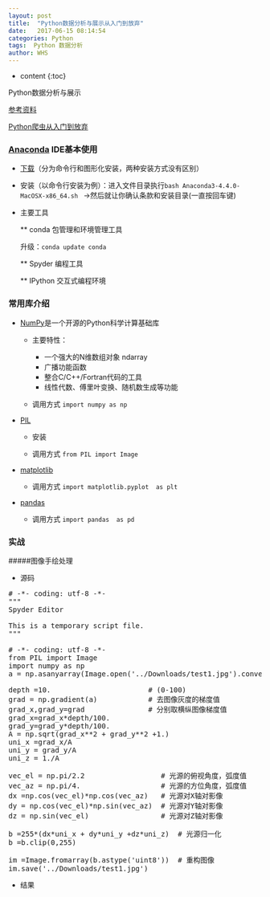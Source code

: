 ```yaml
---
layout: post
title:  "Python数据分析与展示从入门到放弃"
date:   2017-06-15 08:14:54
categories: Python
tags:  Python 数据分析
author: WHS
---
```


* content
{:toc}

Python数据分析与展示

[参考资料](https://pan.baidu.com/s/1hsrDKXI)

[Python爬虫从入门到放弃](http://wuhongsheng.top/2017/06/15/Python%E7%88%AC%E8%99%AB%E4%BB%8E%E5%85%A5%E9%97%A8%E5%88%B0%E6%94%BE%E5%BC%83/)





### [Anaconda](https://www.continuum.io) IDE基本使用

* [下载](https://www.continuum.io/downloads)（分为命令行和图形化安装，两种安装方式没有区别）

* 安装（以命令行安装为例）：进入文件目录执行``bash Anaconda3-4.4.0-MacOSX-x86_64.sh `` ->然后就让你确认条款和安装目录(一直按回车键)

* 主要工具

  ** conda 包管理和环境管理工具

  升级：``conda update conda``

  ** Spyder 编程工具

  ** IPython 交互式编程环境





### 常用库介绍

* [NumPy](http://www.python-requests.org)是一个开源的Python科学计算基础库

  * 主要特性：

    * 一个强大的N维数组对象 ndarray
    * 广播功能函数
    * 整合C/C++/Fortran代码的工具
    * 线性代数、傅里叶变换、随机数生成等功能

  * 调用方式  ```import numpy as np```

* [PIL]()

  * 安装

  * 调用方式 ```from PIL import Image```


* [matplotlib](http://matplotlib.org/)

  * 调用方式 ```import matplotlib.pyplot  as plt```

* [pandas](http://pandas.pydata.org/)

  * 调用方式 ```import pandas  as pd```




### 实战


#####图像手绘处理

* 源码

<pre class="prettyprint lang-py">
# -*- coding: utf-8 -*-
"""
Spyder Editor

This is a temporary script file.
"""

# -*- coding: utf-8 -*-
from PIL import Image
import numpy as np
a = np.asanyarray(Image.open('../Downloads/test1.jpg').convert('L')).astype('float')

depth =10.                       # (0-100)                         
grad = np.gradient(a)            # 去图像灰度的梯度值
grad_x,grad_y=grad               # 分别取横纵图像梯度值
grad_x=grad_x*depth/100.
grad_y=grad_y*depth/100.
A = np.sqrt(grad_x**2 + grad_y**2 +1.)
uni_x =grad_x/A
uni_y = grad_y/A
uni_z = 1./A

vec_el = np.pi/2.2                  # 光源的俯视角度，弧度值
vec_az = np.pi/4.                   # 光源的方位角度，弧度值
dx =np.cos(vec_el)*np.cos(vec_az)   # 光源对X轴对影像
dy = np.cos(vec_el)*np.sin(vec_az)  # 光源对Y轴对影像
dz = np.sin(vec_el)                 # 光源对Z轴对影像

b =255*(dx*uni_x + dy*uni_y +dz*uni_z)  # 光源归一化
b =b.clip(0,255)

im =Image.fromarray(b.astype('uint8'))  # 重构图像
im.save('../Downloads/test1.jpg')
</pre>

* 结果








